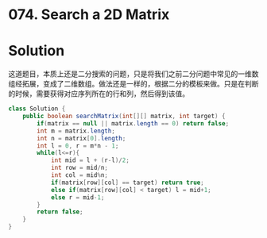 # 074. Search a 2D Matrix

# Solution

这道题目，本质上还是二分搜索的问题，只是将我们之前二分问题中常见的一维数组经拓展，变成了二维数组。做法还是一样的，根据二分的模板来做。只是在判断的时候，需要获得对应序列所在的行和列，然后得到该值。

```java
class Solution {
    public boolean searchMatrix(int[][] matrix, int target) {
        if(matrix == null || matrix.length == 0) return false;
        int m = matrix.length;
        int n = matrix[0].length;
        int l = 0, r = m*n - 1;
        while(l<=r){
            int mid = l + (r-l)/2;
            int row = mid/n;
            int col = mid%n;
            if(matrix[row][col] == target) return true;
            else if(matrix[row][col] < target) l = mid+1;
            else r = mid-1;
        }
        return false;
    }
}
```

